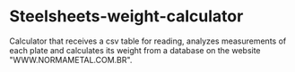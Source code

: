# Steelsheets-weight-calculator
Calculator that receives a csv table for reading, analyzes measurements of each plate and calculates its weight from a database on the website "WWW.NORMAMETAL.COM.BR".
